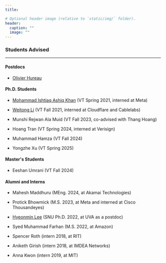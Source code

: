 ```yaml
---
title: 

# Optional header image (relative to `static/img/` folder).
header:
  caption: ""
  image: ""
---
```

### Students Advised
---- 

#### Postdocs

* [Olivier Hureau](https://hureau.com/) 

#### Ph.D. Students

* [Mohammad Ishtiaq Ashiq Khan](https://ashiq5.github.io/) (VT Spring 2021, interned at Meta)

* [Weitong Li](https://www.weitongli.com/) (VT Fall 2021, interned at Cloudflare and Cablelabs)

* Munshi Rejwan Ala Muid (VT Fall 2023, co-advised with Thang Hoang)

* Hoang Tran (VT Spring 2024, interned at Verisign)

* Muhammad Hamza (VT Fall 2024)

* Yongzhe Xu (VT Spring 2025)

#### Master's Students

* Eeshan Umrani (VT Fall 2024)


#### Alumni and Interns

* Mahesh Maddhuru (MEng. 2024, at Akamai Technologies)

* Protick Bhowmick (M.S. 2023, at Meta and interned at Cisco Thousandeyes)

* [Hyeonmin Lee](https://hyeonmin-lee.github.io/) (SNU Ph.D. 2022, at UVA as a postdoc)

* Syed Muhammad Farhan (M.S. 2022, at Amazon)

* Spencer Roth (intern 2018, at RIT)

* Aniketh Girish (intern 2018, at IMDEA Networks)

* Anna Kwon (intern 2019, at MIT)


<br>

